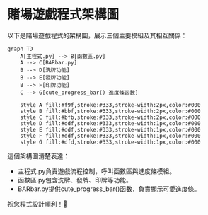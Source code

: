 # 賭場遊戲程式架構圖

以下是賭場遊戲程式的架構圖，展示三個主要模組及其相互關係：

```mermaid
graph TD
    A[主程式.py] --> B[函數區.py]
    A --> C[BARbar.py]
    B --> D[洗牌功能]
    B --> E[發牌功能]
    B --> F[印牌功能]
    C --> G[cute_progress_bar() 進度條函數]

    style A fill:#f9f,stroke:#333,stroke-width:2px,color:#000
    style B fill:#bbf,stroke:#333,stroke-width:2px,color:#000
    style C fill:#bfb,stroke:#333,stroke-width:2px,color:#000
    style D fill:#ddf,stroke:#333,stroke-width:1px,color:#000
    style E fill:#ddf,stroke:#333,stroke-width:1px,color:#000
    style F fill:#ddf,stroke:#333,stroke-width:1px,color:#000
    style G fill:#dfd,stroke:#333,stroke-width:1px,color:#000
```

這個架構圖清楚表達：
- 主程式.py負責遊戲流程控制，呼叫函數區與進度條模組。
- 函數區.py包含洗牌、發牌、印牌等功能。
- BARbar.py提供cute_progress_bar()函數，負責顯示可愛進度條。

祝您程式設計順利！🎉
